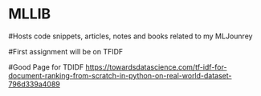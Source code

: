 # MLLIB
#Hosts code snippets, articles, notes and books related to my MLJounrey

#First assignment will be on TFIDF

#Good Page for TDIDF
https://towardsdatascience.com/tf-idf-for-document-ranking-from-scratch-in-python-on-real-world-dataset-796d339a4089
